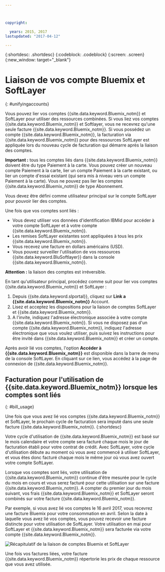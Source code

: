 ```yaml
---



copyright:

  years: 2015, 2017
lastupdated: "2017-04-12"

---
```


{:shortdesc: .shortdesc}
{:codeblock: .codeblock}
{:screen: .screen}
{:new_window: target="_blank"}

# Liaison de vos compte Bluemix et SoftLayer 
{: #unifyingaccounts}

Vous pouvez lier vos comptes {{site.data.keyword.Bluemix_notm}} et SoftLayer pour utiliser des ressources combinées. Si vous liez
vos comptes {{site.data.keyword.Bluemix_notm}} et Softlayer, vous ne recevrez qu'une seule facture {{site.data.keyword.Bluemix_notm}}. Si vous possédez un compte {{site.data.keyword.Bluemix_notm}}, la facturation via {{site.data.keyword.Bluemix_notm}} pour des ressources
SoftLayer est appliquée lors du nouveau cycle de facturation qui démarre après la liaison des comptes.

**Important :** tous les comptes liés dans {{site.data.keyword.Bluemix_notm}} doivent être du type Paiement à la carte. Vous pouvez créer un nouveau compte Paiement à la carte, lier un compte Paiement à la carte existant, ou lier un compte d'essai existant (qui sera mis à niveau vers un compte Paiement à la carte). Vous ne pouvez pas lier les comptes {{site.data.keyword.Bluemix_notm}} de type Abonnement. 

Vous devez être défini comme utilisateur principal sur le compte SoftLayer pour pouvoir lier des comptes.

Une fois que vos comptes sont liés : 

* Vous devez utiliser vos données d'identification IBMid pour accéder à votre compte SoftLayer et à votre compte
{{site.data.keyword.Bluemix_notm}}.
* Les remises SoftLayer existantes sont appliquées à tous les prix {{site.data.keyword.Bluemix_notm}}.
* Vous recevez une facture en dollars américains (USD).
* Vous pouvez surveiller l'utilisation de vos ressources {{site.data.keyword.BluSoftlayer}} dans la console {{site.data.keyword.Bluemix_notm}}.

**Attention :** la liaison des comptes est irréversible.  

En tant qu'utilisateur principal, procédez comme suit pour lier vos comptes {{site.data.keyword.Bluemix_notm}} et SoftLayer : 

 1. Depuis {{site.data.keyword.slportal}}, cliquez sur **Link a {{site.data.keyword.Bluemix_notm}}** Account.
 2. Lisez et acceptez les dispositions pour la liaison de comptes SoftLayer et {{site.data.keyword.Bluemix_notm}}.
 3. A l'invite, indiquez l'adresse électronique associée à votre compte {{site.data.keyword.Bluemix_notm}}. Si vous ne disposez pas d'un compte
{{site.data.keyword.Bluemix_notm}}, indiquez l'adresse électronique que vous voulez utiliser, puis suivez les instructions pour être invité dans
{{site.data.keyword.Bluemix_notm}} et créer un compte.

Après avoir lié vos comptes, l'option **Accéder à {{site.data.keyword.Bluemix_notm}}** est disponible dans la barre de menu de la console SoftLayer. En cliquant sur ce lien, vous accédez à la page de connexion de {{site.data.keyword.Bluemix_notm}}.

## Facturation pour l'utilisation de {{site.data.keyword.Bluemix_notm}} lorsque les comptes sont liés
{: #bill_usage}

Une fois que vous avez lié vos comptes {{site.data.keyword.Bluemix_notm}} et SoftLayer, le prochain cycle de facturation sera imputé dans une seule facture {{site.data.keyword.Bluemix_notm}}.
{:shortdesc}

Votre cycle d'utilisation de {{site.data.keyword.Bluemix_notm}} est basé sur le mois calendaire et votre compte sera facturé chaque mois le jour de facturation établi pour votre contrat de crédit. Avec SoftLayer, votre cycle d'utilisation débute au moment où vous avez commencé à utiliser SoftLayer, et vous êtes donc facturé chaque mois le même jour où vous avez ouvert votre compte SoftLayer. 

Lorsque vos comptes sont liés, votre utilisation de {{site.data.keyword.Bluemix_notm}} continue d'être mesurée pour le cycle du mois en cours et vous serez facturé pour cette utilisation sur une facture {{site.data.keyword.Bluemix_notm}}. A compter du premier jour du mois suivant, vos frais {{site.data.keyword.Bluemix_notm}} et SoftLayer seront combinés sur votre facture {{site.data.keyword.Bluemix_notm}}.

Par exemple, si vous avez lié vos comptes le 16 avril 2017, vous recevrez une facture Bluemix pour votre consommation en avril. Selon la date à laquelle vous avez lié vos comptes, vous pouvez recevoir une facture distincte pour votre utilisation de SoftLayer. Votre utilisation en mai pour SoftLayer et {{site.data.keyword.Bluemix_notm}} sera facturée via votre compte {{site.data.keyword.Bluemix_notm}}.

![Récapitulatif de la liaison de comptes Bluemix et SoftLayer](/docs/pricing/BluemixSoftLayerBill.svg)

Une fois vos factures liées, votre facture {{site.data.keyword.Bluemix_notm}} répertorie les prix de chaque ressource que vous avez utilisée. 
